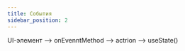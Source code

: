 ```yaml
---
title: События
sidebar_position: 2
---
```


UI-элемент --> onEvenntMethod --> actrion --> useState()
